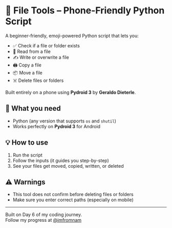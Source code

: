 # 📁 File Tools – Phone-Friendly Python Script

A beginner-friendly, emoji-powered Python script that lets you:
- ✅ Check if a file or folder exists
- 📖 Read from a file
- ✍️ Write or overwrite a file
- 🖨️ Copy a file
- 📦 Move a file
- ☠️ Delete files or folders

Built entirely on a phone using **Pydroid 3** by **Geraldo Dieterle**.

## 📌 What you need
- Python (any version that supports `os` and `shutil`)
- Works perfectly on **Pydroid 3** for Android

## 💡 How to use
1. Run the script
2. Follow the inputs (it guides you step-by-step)
3. See your files get moved, copied, written, or deleted

## ⚠️ Warnings
- This tool does not confirm before deleting files or folders
- Make sure you enter correct paths (especially on mobile)

---

Built on Day 6 of my coding journey.  
Follow my progress at [@imfromnam](https://instagram.com/imfromnam)
